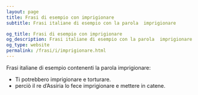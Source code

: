```yaml
---
layout: page
title: Frasi di esempio con imprigionare 
subtitle: Frasi italiane di esempio con la parola  imprigionare

og_title: Frasi di esempio con imprigionare 
og_description: Frasi italiane di esempio con la parola  imprigionare
og_type: website
permalink: /frasi/i/imprigionare.html
---
```


Frasi italiane di esempio contenenti la parola imprigionare:


- Ti potrebbero imprigionare e torturare.
- perciò il re d’Assiria lo fece imprigionare e mettere in catene.
